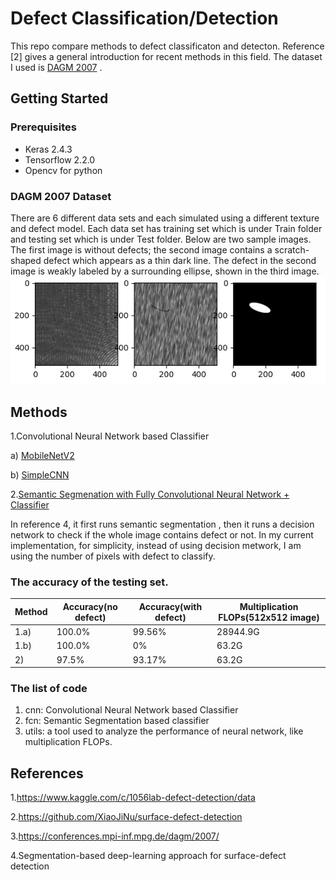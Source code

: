 # Defect Classification/Detection
This repo compare methods to defect classificaton and detecton. Reference [2] gives a general introduction for recent methods in this field. The dataset I used is [DAGM 2007](https://conferences.mpi-inf.mpg.de/dagm/2007/prizes.html) . 


## Getting Started

### Prerequisites
* Keras 2.4.3
* Tensorflow 2.2.0
* Opencv for python

### DAGM 2007 Dataset
There are 6 different data sets and each simulated using a different texture and defect model. Each data set has training set which is under Train folder and testing set which is under Test folder.  Below are two sample images. The first image is without defects; the second image contains a scratch-shaped defect which appears as a thin dark line. The defect in the second image is weakly labeled by a surrounding ellipse, shown in the third image. 
![](defect_mask.png) 

## Methods
1.Convolutional Neural Network based Classifier

a) [MobileNetV2](https://github.com/cvipdnn/defect_detection/tree/master/cnn/mobilenetv2)

b) [SimpleCNN](https://github.com/cvipdnn/defect_detection/tree/master/cnn/simplecnn) 

2.[Semantic Segmenation with Fully Convolutional Neural Network + Classifier](https://github.com/cvipdnn/defect_detection/tree/master/fcn)
 
In reference 4, it first runs semantic segmentation , then it runs a decision network to check if the whole image contains defect or not. In my current implementation, for simplicity, instead of using decision metwork, I am using the number of pixels with defect to classify. 

 
### The accuracy of the testing set. 

Method |Accuracy(no defect)  | Accuracy(with defect)  | Multiplication FLOPs(512x512 image) 
--- | --- | --- | ---
1.a) | 100.0% | 99.56%|  28944.9G
1.b)| 100.0% | 0% | 63.2G 
2)| 97.5% | 93.17% | 63.2G 

### The list of code

1. cnn: Convolutional Neural Network based Classifier
2. fcn: Semantic Segmentation based classifier
3. utils: a tool used to analyze the performance of neural network, like multiplication FLOPs. 



## References
1.https://www.kaggle.com/c/1056lab-defect-detection/data

2.https://github.com/XiaoJiNu/surface-defect-detection

3.https://conferences.mpi-inf.mpg.de/dagm/2007/

4.Segmentation-based deep-learning approach for surface-defect detection

